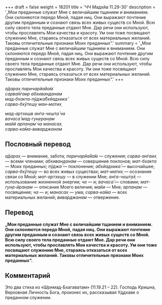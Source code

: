 +++
draft = false
weight = 18201
title = 'ЧЧ Мадхйа 11.29-30'
description = '„Мои преданные служат Мне с величайшим тщанием и вниманием. Они склоняются передо Мной, падая ниц. Они выражают почтение другим преданным и сознают связь всех живых существ со Мной. Всю силу своего тела преданные отдают Мне. Дар речи они используют, чтобы прославлять Мои качества и красоту. Ум они тоже посвящают служению Мне, стараясь отказаться от всех материальных желаний. Таковы отличительные признаки Моих преданных“.'
summary = '„Мои преданные служат Мне с величайшим тщанием и вниманием. Они склоняются передо Мной, падая ниц. Они выражают почтение другим преданным и сознают связь всех живых существ со Мной. Всю силу своего тела преданные отдают Мне. Дар речи они используют, чтобы прославлять Мои качества и красоту. Ум они тоже посвящают служению Мне, стараясь отказаться от всех материальных желаний. Таковы отличительные признаки Моих преданных“.'
+++

_а̄дарах̣ паричарйа̄йа̄м̇  
сарва̄н̇гаир абхиванданам  
мад-бхакта-пӯджа̄бхйадхика̄  
сарва-бхӯтешу ман-матих̣_

_мад-артхешв ан̇га-чешт̣а̄ ча  
вачаса̄ мад-гун̣еран̣ам  
майй арпан̣ам̇ ча манасах̣  
сарва-ка̄ма-виварджанам_

## Пословный перевод

_а̄дарах̣_ — внимание, забота; _паричарйа̄йа̄м_ — служения; _сарва_\-_ан̇гаих̣_ — всеми членами; _абхиванданам_ — совершение поклонов; _мат_\-_бхакта_ — Моих преданных; _пӯджа̄_ — поклонение; _абхйадхика̄_ — высочайшее; _сарва_\-_бхӯтешу_ — во всех живых существах; _мат_\-_матих̣_ — осознание связи со Мной; _мат_\-_артхешу_ — в служении Мне; _ан̇га_\-_чешт̣а̄х̣_ — использование жизненной энергии; _ча_ — и; _вачаса̄_ — словами; _мат_\-_гун̣а_\-_ӣран̣ам_ — описание Моего величия; _майи_ — Мне; _арпан̣ам_ — посвящение; _ча_ — и; _манасах̣_ — ума; _сарва_\-_ка̄ма_ — всех материальных желаний; _виварджанам_ — отвержение.

## Перевод

**„Мои преданные служат Мне с величайшим тщанием и вниманием. Они склоняются передо Мной, падая ниц. Они выражают почтение другим преданным и сознают связь всех живых существ со Мной. Всю силу своего тела преданные отдают Мне. Дар речи они используют, чтобы прославлять Мои качества и красоту. Ум они тоже посвящают служению Мне, стараясь отказаться от всех материальных желаний. Таковы отличительные признаки Моих преданных“.**

## Комментарий

Это два стиха из «Шримад-Бхагаватам» (11.19.21 – 22). Господь Кришна, Верховная Личность Бога, произнес их, рассказывая Уддхаве о преданном служении.
